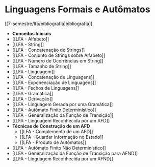 # Linguagens Formais e Autômatos

[[7-semestre/lfa/bibliografia|bibliografia]]

- **Conceitos Iniciais**
- [[LFA - Alfabeto]]
- [[LFA - String]]
- [[LFA - Concatenação de Strings]]
- [[LFA - Conjunto de Strings sobre Alfabeto]]
- [[LFA - Número de Ocorrências em String]]
- [[LFA - Tamanho de String]]
- [[LFA - Linguagem]]
- [[LFA - Concatenação de Linguagens]]
- [[LFA - Exponenciação de Linguagens]]
- [[LFA - Fechos de Linguagens]]
- [[LFA - Gramática]]
- [[LFA - Derivação]]
- [[LFA - Linguagem Gerada por uma Gramática]]
- [[LFA - Autômato Finito Determinístico]]
- [[LFA - Generalização da Função de Transição]]
- [[LFA - Linguagem Reconhecida por um AFD]]
- **Técnicas de Construção de um AFD**
	- [[LFA - Complemento de um AFD]]
	- [[LFA - Guardar Informação no Estado]]
	- [[LFA - Produto de Autômatos]]
- [[LFA - Autômato Finito Não Determinístico]]
- [[LFA - Generalização da Função de Transição para AFND]]
- [[LFA - Linguagem Reconhecida por um AFND]]
